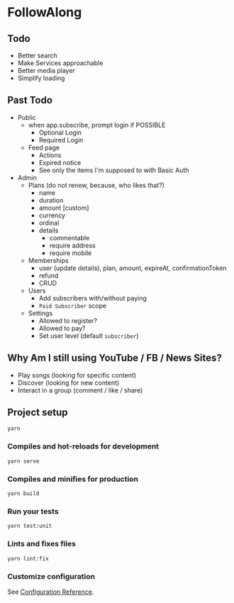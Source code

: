 # FollowAlong

## Todo

- Better search
- Make Services approachable
- Better media player
- Simplify loading

## Past Todo
- Public
  - when app.subscribe, prompt login if POSSIBLE
    - Optional Login
    - Required Login
  - Feed page
    - Actions
    - Expired notice
    - See only the items I'm supposed to with Basic Auth
- Admin
  - Plans (do not renew, because, who likes that?)
    - name
    - duration
    - amount [custom]
    - currency
    - ordinal
    - details
      - commentable
      - require address
      - require mobile
  - Memberships
    - user (update details), plan, amount, expireAt, confirmationToken
    - refund
    - CRUD
  - Users
    - Add subscribers with/without paying
    - `Paid Subscriber` scope
  - Settings
    - Allowed to register?
    - Allowed to pay?
    - Set user level (default `subscriber`)

## Why Am I still using YouTube / FB / News Sites?
- Play songs (looking for specific content)
- Discover (looking for new content)
- Interact in a group (comment / like / share)

## Project setup
```
yarn
```

### Compiles and hot-reloads for development
```
yarn serve
```

### Compiles and minifies for production
```
yarn build
```

### Run your tests
```
yarn test:unit
```

### Lints and fixes files
```
yarn lint:fix
```

### Customize configuration
See [Configuration Reference](https://cli.vuejs.org/config/).
